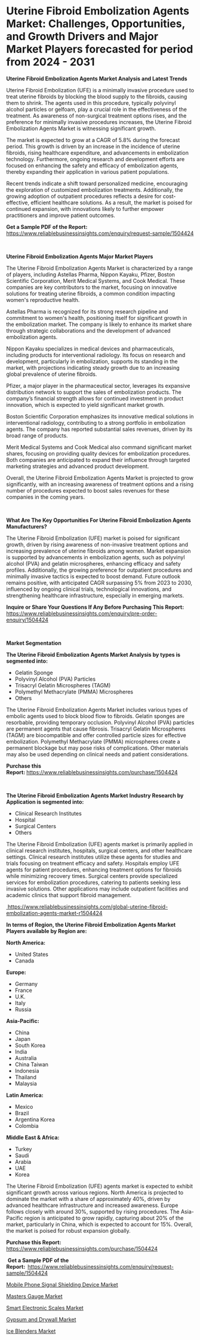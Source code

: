 <p><h1>Uterine Fibroid Embolization Agents Market: Challenges, Opportunities, and Growth Drivers and Major Market Players forecasted for period from 2024 - 2031</h1></p><p><strong>Uterine Fibroid Embolization Agents Market Analysis and Latest Trends</strong></p>
<p><p>Uterine Fibroid Embolization (UFE) is a minimally invasive procedure used to treat uterine fibroids by blocking the blood supply to the fibroids, causing them to shrink. The agents used in this procedure, typically polyvinyl alcohol particles or gelfoam, play a crucial role in the effectiveness of the treatment. As awareness of non-surgical treatment options rises, and the preference for minimally invasive procedures increases, the Uterine Fibroid Embolization Agents Market is witnessing significant growth.</p><p>The market is expected to grow at a CAGR of 5.8% during the forecast period. This growth is driven by an increase in the incidence of uterine fibroids, rising healthcare expenditure, and advancements in embolization technology. Furthermore, ongoing research and development efforts are focused on enhancing the safety and efficacy of embolization agents, thereby expanding their application in various patient populations.</p><p>Recent trends indicate a shift toward personalized medicine, encouraging the exploration of customized embolization treatments. Additionally, the growing adoption of outpatient procedures reflects a desire for cost-effective, efficient healthcare solutions. As a result, the market is poised for continued expansion, with innovations likely to further empower practitioners and improve patient outcomes.</p></p>
<p><strong>Get a Sample PDF of the Report:&nbsp;</strong> <a href="https://www.reliablebusinessinsights.com/enquiry/request-sample/1504424?utm_campaign=1135&utm_medium=2&utm_source=Github&utm_content=ia&utm_term=27092024&utm_id=uterine-fibroid-embolization-agents">https://www.reliablebusinessinsights.com/enquiry/request-sample/1504424</a></p>
<p>&nbsp;</p>
<p><strong>Uterine Fibroid Embolization Agents Major Market Players</strong></p>
<p><p>The Uterine Fibroid Embolization Agents Market is characterized by a range of players, including Astellas Pharma, Nippon Kayaku, Pfizer, Boston Scientific Corporation, Merit Medical Systems, and Cook Medical. These companies are key contributors to the market, focusing on innovative solutions for treating uterine fibroids, a common condition impacting women's reproductive health.</p><p>Astellas Pharma is recognized for its strong research pipeline and commitment to women's health, positioning itself for significant growth in the embolization market. The company is likely to enhance its market share through strategic collaborations and the development of advanced embolization agents.</p><p>Nippon Kayaku specializes in medical devices and pharmaceuticals, including products for interventional radiology. Its focus on research and development, particularly in embolization, supports its standing in the market, with projections indicating steady growth due to an increasing global prevalence of uterine fibroids.</p><p>Pfizer, a major player in the pharmaceutical sector, leverages its expansive distribution network to support the sales of embolization products. The company’s financial strength allows for continued investment in product innovation, which is expected to yield significant market growth.</p><p>Boston Scientific Corporation emphasizes its innovative medical solutions in interventional radiology, contributing to a strong portfolio in embolization agents. The company has reported substantial sales revenues, driven by its broad range of products.</p><p>Merit Medical Systems and Cook Medical also command significant market shares, focusing on providing quality devices for embolization procedures. Both companies are anticipated to expand their influence through targeted marketing strategies and advanced product development.</p><p>Overall, the Uterine Fibroid Embolization Agents Market is projected to grow significantly, with an increasing awareness of treatment options and a rising number of procedures expected to boost sales revenues for these companies in the coming years.</p></p>
<p>&nbsp;</p>
<p><strong>What Are The Key Opportunities For Uterine Fibroid Embolization Agents Manufacturers?</strong></p>
<p><p>The Uterine Fibroid Embolization (UFE) market is poised for significant growth, driven by rising awareness of non-invasive treatment options and increasing prevalence of uterine fibroids among women. Market expansion is supported by advancements in embolization agents, such as polyvinyl alcohol (PVA) and gelatin microspheres, enhancing efficacy and safety profiles. Additionally, the growing preference for outpatient procedures and minimally invasive tactics is expected to boost demand. Future outlook remains positive, with anticipated CAGR surpassing 5% from 2023 to 2030, influenced by ongoing clinical trials, technological innovations, and strengthening healthcare infrastructure, especially in emerging markets.</p></p>
<p><strong>Inquire or Share Your Questions If Any Before Purchasing This Report:</strong> <a href="https://www.reliablebusinessinsights.com/enquiry/pre-order-enquiry/1504424?utm_campaign=1135&utm_medium=2&utm_source=Github&utm_content=ia&utm_term=27092024&utm_id=uterine-fibroid-embolization-agents">https://www.reliablebusinessinsights.com/enquiry/pre-order-enquiry/1504424</a></p>
<p>&nbsp;</p>
<p><strong>Market Segmentation</strong></p>
<p><strong>The Uterine Fibroid Embolization Agents Market Analysis by types is segmented into:</strong></p>
<p><ul><li>Gelatin Sponge</li><li>Polyvinyl Alcohol (PVA) Particles</li><li>Trisacryl Gelatin Microspheres (TAGM)</li><li>Polymethyl Methacrylate (PMMA) Microspheres</li><li>Others</li></ul></p>
<p><p>The Uterine Fibroid Embolization Agents Market includes various types of embolic agents used to block blood flow to fibroids. Gelatin sponges are resorbable, providing temporary occlusion. Polyvinyl Alcohol (PVA) particles are permanent agents that cause fibrosis. Trisacryl Gelatin Microspheres (TAGM) are biocompatible and offer controlled particle sizes for effective embolization. Polymethyl Methacrylate (PMMA) microspheres create a permanent blockage but may pose risks of complications. Other materials may also be used depending on clinical needs and patient considerations.</p></p>
<p><strong>Purchase this Report:&nbsp;</strong><a href="https://www.reliablebusinessinsights.com/purchase/1504424?utm_campaign=1135&utm_medium=2&utm_source=Github&utm_content=ia&utm_term=27092024&utm_id=uterine-fibroid-embolization-agents">https://www.reliablebusinessinsights.com/purchase/1504424</a></p>
<p>&nbsp;</p>
<p><strong>The Uterine Fibroid Embolization Agents Market Industry Research by Application is segmented into:</strong></p>
<p><ul><li>Clinical Research Institutes</li><li>Hospital</li><li>Surgical Centers</li><li>Others</li></ul></p>
<p><p>The Uterine Fibroid Embolization (UFE) agents market is primarily applied in clinical research institutes, hospitals, surgical centers, and other healthcare settings. Clinical research institutes utilize these agents for studies and trials focusing on treatment efficacy and safety. Hospitals employ UFE agents for patient procedures, enhancing treatment options for fibroids while minimizing recovery times. Surgical centers provide specialized services for embolization procedures, catering to patients seeking less invasive solutions. Other applications may include outpatient facilities and academic clinics that support fibroid management.</p></p>
<p><a href="https://www.reliablebusinessinsights.com/global-uterine-fibroid-embolization-agents-market-r1504424?utm_campaign=1135&utm_medium=2&utm_source=Github&utm_content=ia&utm_term=27092024&utm_id=uterine-fibroid-embolization-agents">&nbsp;https://www.reliablebusinessinsights.com/global-uterine-fibroid-embolization-agents-market-r1504424</a></p>
<p><strong>In terms of Region, the Uterine Fibroid Embolization Agents Market Players available by Region are:</strong></p>
<p>
    <p> <strong> North America: </strong>
        <ul>
            <li>United States</li>
            <li>Canada</li>
        </ul>
        </p> 
    <p> <strong> Europe: </strong>
        <ul>
            <li>Germany</li>
            <li>France</li>
            <li>U.K.</li>
            <li>Italy</li>
            <li>Russia</li>
        </ul>
        </p> 
    <p> <strong> Asia-Pacific: </strong>
        <ul>
            <li>China</li>
            <li>Japan</li>
            <li>South Korea</li>
            <li>India</li>
            <li>Australia</li>
            <li>China Taiwan</li>
            <li>Indonesia</li>
            <li>Thailand</li>
            <li>Malaysia</li>
        </ul>
        </p> 
    <p> <strong> Latin America: </strong>
        <ul>
            <li>Mexico</li>
            <li>Brazil</li>
            <li>Argentina Korea</li>
            <li>Colombia</li>
        </ul>
        </p> 
    <p> <strong> Middle East & Africa: </strong>
        <ul>
            <li>Turkey</li>
            <li>Saudi</li>
            <li>Arabia</li>
            <li>UAE</li>
            <li>Korea</li>
        </ul>
    </p>
    </p>
<p><p>The Uterine Fibroid Embolization (UFE) agents market is expected to exhibit significant growth across various regions. North America is projected to dominate the market with a share of approximately 40%, driven by advanced healthcare infrastructure and increased awareness. Europe follows closely with around 30%, supported by rising procedures. The Asia-Pacific region is anticipated to grow rapidly, capturing about 20% of the market, particularly in China, which is expected to account for 15%. Overall, the market is poised for robust expansion globally.</p></p>
<p><strong>Purchase this Report: </strong><a href="https://www.reliablebusinessinsights.com/purchase/1504424?utm_campaign=1135&utm_medium=2&utm_source=Github&utm_content=ia&utm_term=27092024&utm_id=uterine-fibroid-embolization-agents">https://www.reliablebusinessinsights.com/purchase/1504424</a></p>
<p>&nbsp;<strong>Get a Sample PDF of the Report:&nbsp;&nbsp;</strong><a href="https://www.reliablebusinessinsights.com/enquiry/request-sample/1504424?utm_campaign=1135&utm_medium=2&utm_source=Github&utm_content=ia&utm_term=27092024&utm_id=uterine-fibroid-embolization-agents">https://www.reliablebusinessinsights.com/enquiry/request-sample/1504424</a></p>
<p><strong></strong></p>
<p><p><a href="https://github.com/ChristyMAguilar/Market-Research-Report-List-1/blob/main/mobile-phone-signal-shielding-device-market.md?utm_campaign=1135&utm_medium=2&utm_source=Github&utm_content=ia&utm_term=27092024&utm_id=uterine-fibroid-embolization-agents">Mobile Phone Signal Shielding Device Market</a></p><p><a href="https://issuu.com/reportprime-2/docs/masters-gauge-market-size-2030.pptx_45cf6a856f615b?utm_campaign=1135&utm_medium=2&utm_source=Github&utm_content=ia&utm_term=27092024&utm_id=uterine-fibroid-embolization-agents">Masters Gauge Market</a></p><p><a href="https://www.linkedin.com/pulse/smart-electronic-scales-market-size-share-competitive-landscape-lbz9c?trackingId=VB3jziw2RgqOvielCGnPCA%3D%3D&utm_campaign=1135&utm_medium=2&utm_source=Github&utm_content=ia&utm_term=27092024&utm_id=uterine-fibroid-embolization-agents">Smart Electronic Scales Market</a></p><p><a href="https://github.com/mozsorpen/Market-Research-Report-List-1/blob/main/gypsum-and-drywall-market.md?utm_campaign=1135&utm_medium=2&utm_source=Github&utm_content=ia&utm_term=27092024&utm_id=uterine-fibroid-embolization-agents">Gypsum and Drywall Market</a></p><p><a href="https://www.linkedin.com/pulse/global-ice-blenders-market-opportunities-challenges2024--mlgje?trackingId=%2BWKqmLskS3eXf97J6WlYVQ%3D%3D&utm_campaign=1135&utm_medium=2&utm_source=Github&utm_content=ia&utm_term=27092024&utm_id=uterine-fibroid-embolization-agents">Ice Blenders Market</a></p></p>
